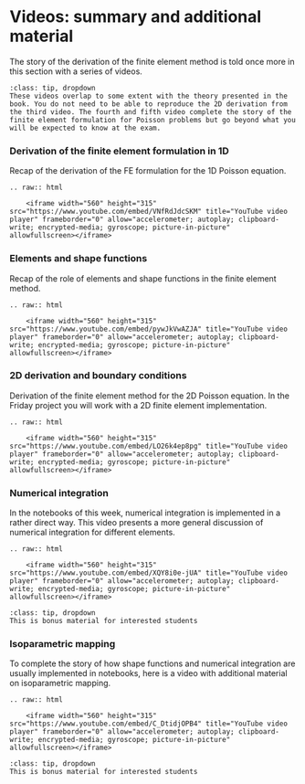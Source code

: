# Videos: summary and additional material

The story of the derivation of the finite element method is told once more in this section with a series of videos. 

```{admonition} MUDE exam information 
:class: tip, dropdown
These videos overlap to some extent with the theory presented in the book. You do not need to be able to reproduce the 2D derivation from the third video. The fourth and fifth video complete the story of the finite element formulation for Poisson problems but go beyond what you will be expected to know at the exam.
```

### Derivation of the finite element formulation in 1D

Recap of the derivation of the FE formulation for the 1D Poisson equation. 

```{eval-rst}
.. raw:: html

    <iframe width="560" height="315" src="https://www.youtube.com/embed/VNfRdJdcSKM" title="YouTube video player" frameborder="0" allow="accelerometer; autoplay; clipboard-write; encrypted-media; gyroscope; picture-in-picture" allowfullscreen></iframe>
```

### Elements and shape functions

Recap of the role of elements and shape functions in the finite element method. 

```{eval-rst}
.. raw:: html

    <iframe width="560" height="315" src="https://www.youtube.com/embed/pywJkVwAZJA" title="YouTube video player" frameborder="0" allow="accelerometer; autoplay; clipboard-write; encrypted-media; gyroscope; picture-in-picture" allowfullscreen></iframe>
```

### 2D derivation and boundary conditions

Derivation of the finite element method for the 2D Poisson equation. In the Friday project you will work with a 2D finite element implementation. 

```{eval-rst}
.. raw:: html

    <iframe width="560" height="315" src="https://www.youtube.com/embed/LO26k4ep8pg" title="YouTube video player" frameborder="0" allow="accelerometer; autoplay; clipboard-write; encrypted-media; gyroscope; picture-in-picture" allowfullscreen></iframe>
```

### Numerical integration

In the notebooks of this week, numerical integration is implemented in a rather direct way. This video presents a more general discussion of numerical integration for different elements. 

```{eval-rst}
.. raw:: html

    <iframe width="560" height="315" src="https://www.youtube.com/embed/XQY8i0e-jUA" title="YouTube video player" frameborder="0" allow="accelerometer; autoplay; clipboard-write; encrypted-media; gyroscope; picture-in-picture" allowfullscreen></iframe>
```

```{admonition} MUDE exam information
:class: tip, dropdown
This is bonus material for interested students 
```

### Isoparametric mapping

To complete the story of how shape functions and numerical integration are usually implemented in notebooks, here is a video with additional material on isoparametric mapping.


```{eval-rst}
.. raw:: html

    <iframe width="560" height="315" src="https://www.youtube.com/embed/C_DtidjOPB4" title="YouTube video player" frameborder="0" allow="accelerometer; autoplay; clipboard-write; encrypted-media; gyroscope; picture-in-picture" allowfullscreen></iframe>
```

```{admonition} MUDE exam information
:class: tip, dropdown
This is bonus material for interested students
```

